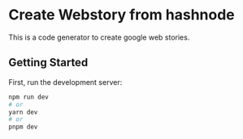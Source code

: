 # Create Webstory from hashnode 

This is a code generator to create google web stories. 




## Getting Started

First, run the development server:

```bash
npm run dev
# or
yarn dev
# or
pnpm dev
```


